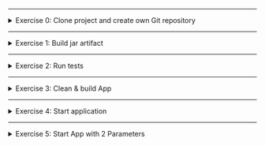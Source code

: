 </details>

******

<details>
<summary>Exercise 0: Clone project and create own Git repository </summary>
 <br />

**steps:**

```sh
# clone repository & change into project dir
git clone git@gitlab.com:twn-devops-bootcamp/2023/04-build-tools/build-tools-exercises.git
cd build-tools-exercises

# remove remote repo reference and create your own local repository
rm -rf .git
git init 
git add .
git commit -m "initial commit"

# create git repository on Gitlab and push your newly created local repository to it
git remote add origin git@gitlab.com:{gitlab-user}/{gitlab-repo}.git
git push -u origin master

```

</details>

******

<details>
<summary>Exercise 1: Build jar artifact </summary>
 <br />

**steps**

```sh
gradle build

```

</details>

******

<details>
<summary>Exercise 2: Run tests </summary>
 <br />

**steps:**
```sh
# locate AppTest.java file in src/test/java folder, line 22 & fix test
boolean result = myApp.getCondition(true); 

# run tests
gradle test

```

</details>

******

<details>
<summary>Exercise 3: Clean & build App </summary>
 <br />

**steps:**
```sh
gradle clean 
gradle build

```

</details>

******

<details>
<summary>Exercise 4: Start application </summary>
 <br />

**steps:**
```sh
java -jar bootcamp-java-project-1.0-SNAPSHOT.jar

```

</details>

******

<details>
<summary>Exercise 5: Start App with 2 Parameters </summary>
 <br />

**steps:**
```sh
# add parameter input to the Java code, in Application.java, on line 16
Logger log = LoggerFactory.getLogger(Application.class); 
try { 
    String one = args[0]; 
    String two = args[1]; 
    log.info("Application will start with the parameters {} and {}", one, two); 
} catch (Exception e) { 
    log.info("No parameters provided"); 
}

# rebuild the jar file 
gradle build

# run application with ANY 2 parameters
java -jar bootcamp-java-project-1.0-SNAPSHOT.jar myname mylastname

```

</details>
